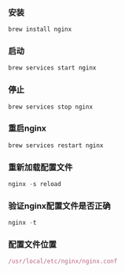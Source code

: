 ### 安装

```js
brew install nginx
```
### 启动

```js
brew services start nginx
```
### 停止

```js
brew services stop nginx
```
### 重启nginx

```js
brew services restart nginx
```
### 重新加载配置文件

```js
nginx -s reload
```
### 验证nginx配置文件是否正确

```js
nginx -t
```
### 配置文件位置


```js
/usr/local/etc/nginx/nginx.conf
```
